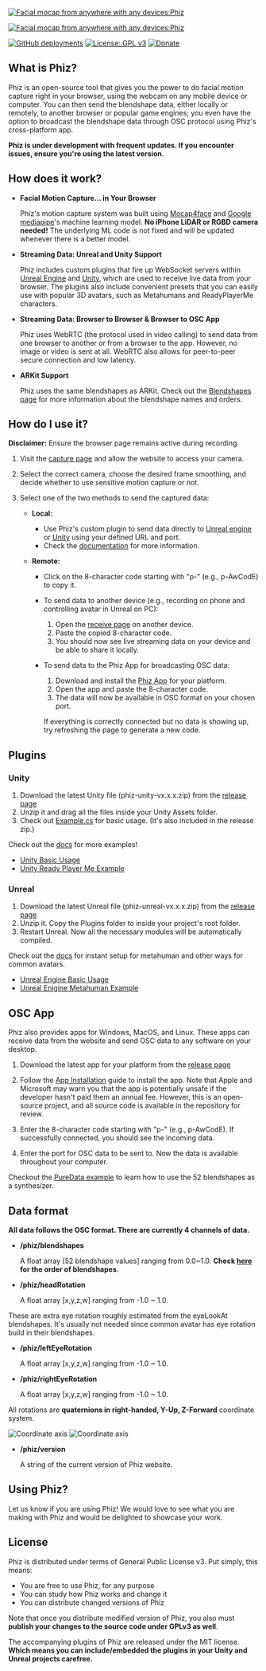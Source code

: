 [![Facial mocap from anywhere with any devices:Phiz](./assets/banner.png#gh-light-mode-only)](https://phizmocap.dev#gh-light-mode-only)

[![Facial mocap from anywhere with any devices:Phiz](./assets/banner-dark.png#gh-dark-mode-only)](https://phizmocap.dev#gh-dark-mode-only)

[![GitHub deployments](https://img.shields.io/github/deployments/spookycorgi/phiz/production?label=vercel&logo=vercel)](https://phizmocap.dev)
[![License: GPL v3](https://img.shields.io/badge/License-GPLv3-blue.svg)](https://www.gnu.org/licenses/gpl-3.0)
[![Donate](https://img.shields.io/badge/Donate-PayPal-green.svg)](https://www.paypal.com/donate/?business=HS5SG7G97J7AY&no_recurring=0&item_name=Thank+you+for+your+support+OwO.+May+the+3D+god+bless+you+infinite+inspirations%21&currency_code=USD)

## What is Phiz?
Phiz is an open-source tool that gives you the power to do facial motion capture right in your browser, using the webcam on any mobile device or computer. You can then send the blendshape data, either locally or remotely, to another browser or popular game engines; you even have the option to broadcast the blendshape data through OSC protocol using Phiz's cross-platform app.

**Phiz is under development with frequent updates. If you encounter issues, ensure you're using the latest version.**

## How does it work?
- **Facial Motion Capture... in Your Browser**

    Phiz's motion capture system was built using [Mocap4face](https://github.com/facemoji/mocap4face) and [Google mediapipe](https://github.com/google/mediapipe)'s machine learning model. **No iPhone LiDAR or RGBD camera needed!** The underlying ML code is not fixed and will be updated whenever there is a better model.

- **Streaming Data: Unreal and Unity Support**

    Phiz includes custom plugins that fire up WebSocket servers within [Unreal Engine](https://www.phizmocap.dev/docs/unreal/basic-usage) and [Unity](https://www.phizmocap.dev/docs/unity/basic-usage), which are used to receive live data from your browser. The plugins also include convenient presets that you can easily use with popular 3D avatars, such as Metahumans and ReadyPlayerMe characters.

- **Streaming Data: Browser to Browser & Browser to OSC App**

    Phiz uses WebRTC (the protocol used in video calling) to send data from one browser to another or from a browser to the app. However, no image or video is sent at all. WebRTC also allows for  peer-to-peer secure connection and low latency.
    

- **ARKit Support**

    Phiz uses the same blendshapes as ARKit. Check out the [Blendshapes page](https://www.phizmocap.dev/docs/specs/blendshapes) for more information about the blendshape names and orders.


## How do I use it?
**Disclaimer:** Ensure the browser page remains active during recording.

1. Visit the [capture page](https://www.phizmocap.dev/capture) and allow the website to access your camera.
2. Select the correct camera, choose the desired frame smoothing, and decide whether to use sensitive motion capture or not.
3. Select one of the two methods to send the captured data:

   - **Local:**
     - Use Phiz's custom plugin to send data directly to [Unreal engine](https://www.phizmocap.dev/docs/unreal/basic-usage) or [Unity](https://www.phizmocap.dev/docs/unity/basic-usage) using your defined URL and port.
     - Check the [documentation](https://www.phizmocap.dev/docs) for more information.

   - **Remote:**
     - Click on the 8-character code starting with "p-" (e.g., p-AwCodE) to copy it.
     - To send data to another device (e.g., recording on phone and controlling avatar in Unreal on PC):
       1. Open the [receive page](https://www.phizmocap.dev/receive) on another device.
       2. Paste the copied 8-character code.
       3. You should now see live streaming data on your device and be able to share it locally.
     - To send data to the Phiz App for broadcasting OSC data:
       1. Download and install the [Phiz App](https://github.com/SpookyCorgi/phiz/releases/latest) for your platform.
       2. Open the app and paste the 8-character code.
       3. The data will now be available in OSC format on your chosen port.

        If everything is correctly connected but no data is showing up, try refreshing the page to generate a new code.


## Plugins
### Unity
1. Download the latest Unity file (phiz-unity-vx.x.x.zip) from the [release page](https://github.com/SpookyCorgi/phiz/releases/latest)
2. Unzip it and drag all the files inside your Unity Assets folder.
3. Check out [Example.cs](https://github.com/SpookyCorgi/phiz/blob/main/plugins/unity/Example.cs) for basic usage. (It's also included in the release zip.)

Check out the [docs](https://www.phizmocap.dev/docs) for more examples!
- [Unity Basic Usage](https://www.phizmocap.dev/docs/unity/basic-usage)
- [Unity Ready Player Me Example](https://www.phizmocap.dev/docs/unity/ready-player-me-example)

### Unreal
1. Download the latest Unreal file (phiz-unreal-vx.x.x.zip) from the [release page](https://github.com/SpookyCorgi/phiz/releases/latest)
2. Unzip it. Copy the Plugins folder to inside your project's root folder.
3. Restart Unreal. Now all the necessary modules will be automatically compiled.

Check out the [docs](https://www.phizmocap.dev/docs) for instant setup for metahuman and other ways for common avatars.
- [Unreal Engine Basic Usage](https://www.phizmocap.dev/docs/unity/basic-usage)
- [Unreal Enigine Metahuman Example](https://www.phizmocap.dev/docs/unreal/metahuman-example)

## OSC App
Phiz also provides apps for Windows, MacOS, and Linux. These apps can receive data from the website and send OSC data to any software on your desktop.

1. Download the latest app for your platform from the [release page](https://github.com/SpookyCorgi/phiz/releases/latest)

2. Follow the [App Installation](https://www.phizmocap.dev/docs/osc-app/app-installation) guide to install the app. Note that Apple and Microsoft may warn you that the app is potentially unsafe if the developer hasn't paid them an annual fee. However, this is an open-source project, and all source code is available in the repository for review.

3. Enter the 8-character code starting with "p-" (e.g., p-AwCodE). If successfully connected, you should see the incoming data.

4. Enter the port for OSC data to be sent to. Now the data is available throughout your computer.

Checkout the [PureData example](https://www.phizmocap.dev/docs/osc-app/puredata-example) to learn how to use the 52 blendshapes as a synthesizer. 

## Data format
**All data follows the OSC format.
There are currently 4 channels of data.**
- **/phiz/blendshapes**
  
  A float array [52 blendshape values] ranging from 0.0~1.0. **Check [here](https://www.phizmocap.dev/docs/data-format) for the order of blendshapes**. 
  
- **/phiz/headRotation**
    
   A float array [x,y,z,w] ranging from -1.0 ~ 1.0. 

These are extra eye rotation roughly estimated from the eyeLookAt blendshapes. It's usually not needed since common avatar has eye rotation build in their blendshapes.
- **/phiz/leftEyeRotation**

   A float array [x,y,z,w] ranging from -1.0 ~ 1.0.
   
- **/phiz/rightEyeRotation**

    A float array [x,y,z,w] ranging from -1.0 ~ 1.0.

All rotations are **quaternions in right-handed, Y-Up, Z-Forward** coordinate system.

![Coordinate axis](./assets/coordinate-axes-light.png#gh-light-mode-only)
![Coordinate axis](./assets/coordinate-axes-dark.png#gh-dark-mode-only)

- **/phiz/version**

    A string of the current version of Phiz website.

## Using Phiz?
Let us know if you are using Phiz! We would love to see what you are making with Phiz and would be delighted to showcase your work.

## License
Phiz is distributed under terms of General Public License v3. Put simply, this means:

- You are free to use Phiz, for any purpose
- You can study how Phiz works and change it
- You can distribute changed versions of Phiz

Note that once you distribute modified version of Phiz, you also must **publish your changes to the source code under GPLv3 as well**.

The accompanying plugins of Phiz are released under the MIT license.
**Which means you can include/embedded the plugins in your Unity and Unreal projects carefree.**